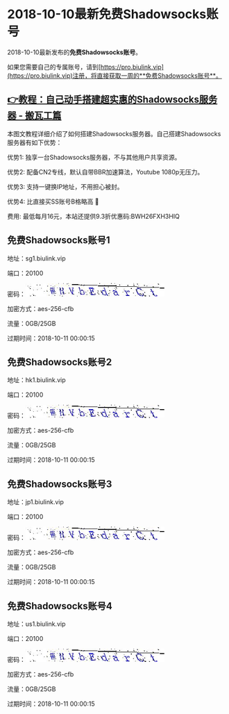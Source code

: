 # 2018-10-10最新**免费Shadowsocks账号**

2018-10-10最新发布的**免费Shadowsocks账号**。

如果您需要自己的专属账号，请到[https://pro.biulink.vip](https://pro.biulink.vip)注册，将直接获取一周的**免费Shadowsocks账号**。

## [👉教程：自己动手搭建超实惠的Shadowsocks服务器 - 搬瓦工篇](https://github.com/Biulink/ShadowsocksTutorials/blob/master/%E6%95%99%E6%82%A8%E8%87%AA%E5%B7%B1%E5%8A%A8%E6%89%8B%E6%90%AD%E5%BB%BA%E8%B6%85%E5%AE%9E%E6%83%A0%E7%9A%84Shadowsocks%E6%9C%8D%E5%8A%A1%E5%99%A8%20-%20%E6%90%AC%E7%93%A6%E5%B7%A5%E7%AF%87.md)
  
  本图文教程详细介绍了如何搭建Shadowsocks服务器。自己搭建Shadowsocks服务器有如下优势：

  优势1: 独享一台Shadowsocks服务器，不与其他用户共享资源。

  优势2: 配备CN2专线，默认自带BBR加速算法，Youtube 1080p无压力。

  优势3: 支持一键换IP地址，不用担心被封。

  优势4: 比直接买SS账号B格略高 🙂

  费用: 最低每月16元，本站还提供9.3折优惠码:BWH26FXH3HIQ
## 免费Shadowsocks账号1

地址：sg1.biulink.vip

端口：20100

密码：![免费Shadowsocks账号密码](../password/378242bc-6d84-48d1-b153-bc76ce060a45.jpg)

加密方式：aes-256-cfb

流量：0GB/25GB

过期时间：2018-10-11 00:00:15

## 免费Shadowsocks账号2

地址：hk1.biulink.vip

端口：20100

密码：![免费Shadowsocks账号密码](../password/378242bc-6d84-48d1-b153-bc76ce060a45.jpg)

加密方式：aes-256-cfb

流量：0GB/25GB

过期时间：2018-10-11 00:00:15

## 免费Shadowsocks账号3

地址：jp1.biulink.vip

端口：20100

密码：![免费Shadowsocks账号密码](../password/378242bc-6d84-48d1-b153-bc76ce060a45.jpg)

加密方式：aes-256-cfb

流量：0GB/25GB

过期时间：2018-10-11 00:00:15

## 免费Shadowsocks账号4

地址：us1.biulink.vip

端口：20100

密码：![免费Shadowsocks账号密码](../password/378242bc-6d84-48d1-b153-bc76ce060a45.jpg)

加密方式：aes-256-cfb

流量：0GB/25GB

过期时间：2018-10-11 00:00:15


